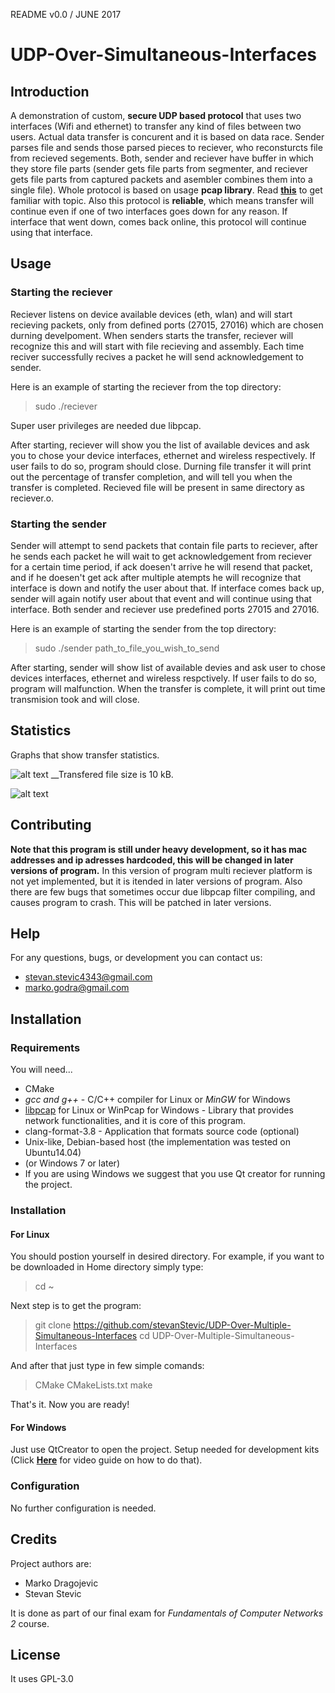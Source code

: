 README v0.0 / JUNE 2017

# UDP-Over-Simultaneous-Interfaces

## Introduction

A demonstration of custom, __secure UDP based protocol__ that uses two interfaces (Wifi and ethernet) to transfer any kind of files between two users. Actual data transfer is concurent and it is based on data race. Sender parses file and sends those parsed pieces to reciever, who reconsturcts file from recieved segements. Both, sender and reciever have buffer in which they store file parts (sender gets file parts from segmenter, and reciever gets file parts from captured packets and asembler combines them into a single file). Whole protocol is based on usage __pcap library__. Read [**this**](https://en.wikipedia.org/wiki/Pcap) to get familiar with topic. Also this protocol is __reliable__, which means transfer will continue even if one of two interfaces goes down for any reason. If interface that went down, comes back online, this protocol will continue using that interface.

## Usage

### Starting the reciever

Reciever listens on device available devices (eth, wlan) and will start recieving packets, only from defined ports (27015, 27016) which are chosen durning develpoment. When senders starts the transfer, reciever will recognize this and will start with file recieving and assembly. Each time reciver successfully recives a packet he will send acknowledgement to sender.

Here is an example of starting the reciever from the top directory:

>sudo ./reciever

Super user privileges are needed due libpcap.

After starting, reciever will show you the list of available devices and ask you to chose your device interfaces, ethernet and wireless respectively. If user fails to do so, program should close. Durning file transfer it will print out the percentage of transfer completion, and will tell you when the transfer is completed. Recieved file will be present in same directory as reciever.o.

### Starting the sender

Sender will attempt to send packets that contain file parts to reciever, after he sends each packet he will wait to get acknowledgement from reciever for a certain time period, if ack doesen't arrive he will resend that packet, and if he doesen't get ack after multiple atempts he will recognize that interface is down and notify the user about that. If interface comes back up, sender will again notify user about that event and will continue using that interface. Both sender and reciever use predefined ports 27015 and 27016.

Here is an example of starting the sender from the top directory:

>sudo ./sender path_to_file_you_wish_to_send

After starting, sender will show list of available devies and ask user to chose devices interfaces, ethernet and wireless respctively. If user fails to do so, program will malfunction. When the transfer is complete, it will print out time transmision took and will close.

## Statistics

Graphs that show transfer statistics.

![alt text](https://user-images.githubusercontent.com/9517614/27356886-834f93b8-5610-11e7-86ae-7e81735a677b.jpg)
__Transfered file size is 10 kB.

![alt text](https://user-images.githubusercontent.com/9517614/27356887-8351575c-5610-11e7-972d-2fa0d49444d0.jpg)

## Contributing

 __Note that this program is still under heavy development, so it has mac addresses and ip adresses hardcoded, this will be changed in later versions of program.__
In this version of program multi reciever platform is not yet implemented, but it is itended in later versions of program. Also there are few bugs that sometimes occur due libpcap filter compiling, and causes program to crash. This will be patched in later versions.

## Help

For any questions, bugs, or development you can contact us:  
* stevan.stevic4343@gmail.com
* marko.godra@gmail.com

## Installation

### Requirements

You will need...
* CMake
* *gcc and g++* - C/C++ compiler for Linux or *MinGW* for Windows
* [libpcap](http://www.tcpdump.org/) for Linux or WinPcap for Windows - Library that provides network functionalities, and it is core of this program.
* clang-format-3.8 - Application that formats source code (optional)
* Unix-like, Debian-based host (the implementation was tested on Ubuntu14.04)
* (or Windows 7 or later)
* If you are using Windows we suggest that you use Qt creator for running the project.

### Installation

#### For Linux

You should postion yourself in desired directory. For example, if you want to be downloaded in Home directory simply type:  
>cd ~

Next step is to get the program:
>git clone https://github.com/stevanStevic/UDP-Over-Multiple-Simultaneous-Interfaces
>cd UDP-Over-Multiple-Simultaneous-Interfaces

And after that just type in few simple comands:

>CMake CMakeLists.txt
>make

That's it. Now you are ready!

#### For Windows

Just use QtCreator to open the project. Setup needed for development kits (Click [**Here**](https://www.youtube.com/watch?v=eZ-HOc2P_EI) for video guide on how to do that). 

### Configuration

No further configuration is needed.

## Credits

Project authors are:
* Marko Dragojevic
* Stevan Stevic

It is done as part of our final exam for _Fundamentals of Computer Networks 2_ course.

## License

It uses GPL-3.0
